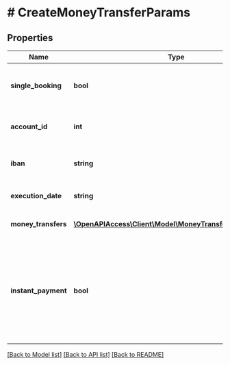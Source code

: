 # # CreateMoneyTransferParams

## Properties

Name | Type | Description | Notes
------------ | ------------- | ------------- | -------------
**single_booking** | **bool** | This field is only relevant when you pass multiple orders. It determines whether the orders should be processed by the bank as one collective booking (in case of &#39;false&#39;), or as single bookings (in case of &#39;true&#39;). Note that it is subject to the bank whether it will regard the field. Default value is &#39;false&#39;. | [optional] [default to false]
**account_id** | **int** | Identifier of the account that should be used for the money transfer. If you want to do a standalone money transfer (finAPI Payment product, i.e. for an account that is not imported in finAPI) leave this field unset and instead use the field &#39;iban&#39;. | [optional]
**iban** | **string** | IBAN of the account that should be used for the money transfer. Use this field only if you want to do a standalone money transfer (finAPI Payment product, i.e. for an account that is not imported in finAPI) otherwise, use the &#39;accountId&#39; field and leave this field unset. | [optional]
**execution_date** | **string** | Execution date for the money transfer(s), in the format &#39;YYYY-MM-DD&#39;. May not be in the past. For instant payments, it must be the current date.If not specified, then the current date will be used. | [optional]
**money_transfers** | [**\OpenAPIAccess\Client\Model\MoneyTransferOrderParams[]**](MoneyTransferOrderParams.md) | &lt;strong&gt;Type:&lt;/strong&gt; MoneyTransferOrderParams&lt;br/&gt; List of money transfer orders (may contain at most 15000 items). Please note that collective money transfer may not always be supported. |
**instant_payment** | **bool** | Whether the order should be submitted to the bank as an instant SEPA order. Default value is &#39;false&#39;.&lt;br/&gt;&lt;br/&gt;NOTE:&lt;br/&gt;&amp;bull; Instant payments can only be submitted if you use the Web Form 2.0, or no web form at all - the previous API-integrated version of the web form does not support submitting instant payments.&lt;br/&gt;&amp;bull; Submitting an instant payment will work only with interfaces that support it, see BankInterface.paymentCapabilities.sepaInstantMoneyTransfer&lt;br/&gt;&amp;bull; Instant payments work only for a single order, not for collective orders.&lt;br/&gt;&amp;bull; The bank may charge a fee for instant payments, depending on the agreement between the user and the bank.&lt;br/&gt;&amp;bull; The payment might get rejected if the source and/or target account doesn&#39;t support instant payments. | [optional] [default to false]

[[Back to Model list]](../../README.md#models) [[Back to API list]](../../README.md#endpoints) [[Back to README]](../../README.md)
